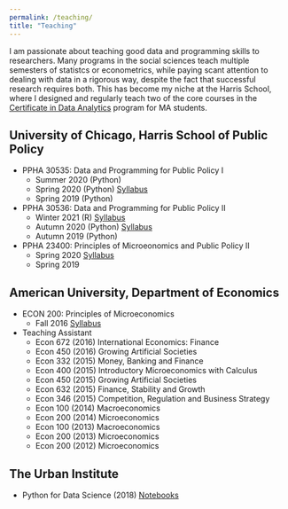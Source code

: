 ```yaml
---
permalink: /teaching/
title: "Teaching"
---
```


I am passionate about teaching good data and programming skills to researchers.  Many programs in the social sciences teach multiple semesters of statistcs or econometrics, while paying scant attention to dealing with data in a rigorous way, despite the fact that successful research requires both.  This has become my niche at the Harris School, where I designed and regularly teach two of the core courses in the [Certificate in Data Analytics](https://harris.uchicago.edu/academics/design-your-path/certificates/certificate-data-analytics) program for MA students.

## University of Chicago, Harris School of Public Policy
- PPHA 30535: Data and Programming for Public Policy I
    - Summer 2020 (Python)
    - Spring 2020 (Python) [Syllabus](https://github.com/levyjeff/Data-Skills-1-Syllabus/blob/master/data_skills_spring2020.pdf)
    - Spring 2019 (Python)
- PPHA 30536: Data and Programming for Public Policy II
    - Winter 2021 (R) [Syllabus](https://github.com/levyjeff/Data-Skills-2-R-Syllabus/blob/master/Data%20Skills%20for%20Public%20Policy%20-%20Winter%202021.pdf)
    - Autumn 2020 (Python) [Syllabus](https://github.com/levyjeff/Data-Skills-2-Syllabus/blob/master/Data%20Skills%20for%20Public%20Policy%20-%20Fall%202020.pdf)
    - Autumn 2019 (Python)
- PPHA 23400: Principles of Microeonomics and Public Policy II
    - Spring 2020 [Syllabus](https://github.com/levyjeff/Micro2-32400-Syllabus/blob/master/micro2_spring_2020.pdf)
    - Spring 2019

## American University, Department of Economics
- ECON 200: Principles of Microeconomics
    - Fall 2016 [Syllabus](/files/IntroMicroFall2016.pdf)
- Teaching Assistant
    - Econ 672 (2016) International Economics: Finance
    - Econ 450 (2016) Growing Artificial Societies
    - Econ 332 (2015) Money, Banking and Finance
    - Econ 400 (2015) Introductory Microeconomics with Calculus
    - Econ 450 (2015) Growing Artificial Societies
    - Econ 632 (2015) Finance, Stability and Growth
    - Econ 346 (2015) Competition, Regulation and Business Strategy
    - Econ 100 (2014) Macroeconomics
    - Econ 200 (2014) Microeconomics
    - Econ 100 (2013) Macroeconomics
    - Econ 200 (2013) Microeconomics
    - Econ 200 (2012) Microeconomics
    
## The Urban Institute
- Python for Data Science (2018) [Notebooks](https://github.com/UI-Research/Python-For-Data-Science)
